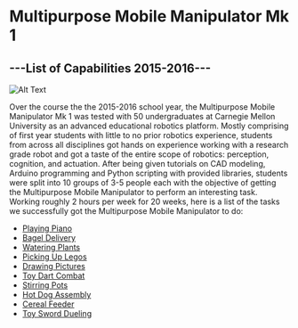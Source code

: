 # Multipurpose Mobile Manipulator Mk 1
## ---List of Capabilities 2015-2016--- 

![Alt Text](http://cdn.instructables.com/F7Q/C851/IOIWAD0A/F7QC851IOIWAD0A.LARGE.jpg)

Over the course the the 2015-2016 school year, the Multipurpose Mobile Manipulator Mk 1 was tested with 50 undergraduates
at Carnegie Mellon University as an advanced educational robotics platform. Mostly comprising of first year students with 
little to no prior robotics experience, students from across all disciplines got hands on experience working with a research 
grade robot and got a taste of the entire scope of robotics: perception, cognition, and actuation. After being given tutorials 
on CAD modeling, Arduino programming and Python scripting with provided libraries, students were split into 10 groups of 3-5 
people each with the objective of getting the Multipurpose Mobile Manipulator to perform an interesting task. Working roughly 
2 hours per week for 20 weeks, here is a list of the tasks we successfully got the Multipurpose Mobile Manipulator to do:

* [Playing Piano](https://github.com/johnchoi313/MMM_2015-2016/tree/master/MMM_Piano)
* [Bagel Delivery](https://github.com/johnchoi313/MMM_2015-2016/tree/master/MMM_Bagels)
* [Watering Plants](https://github.com/johnchoi313/MMM_2015-2016/tree/master/MMM_Plants)
* [Picking Up Legos](https://github.com/johnchoi313/MMM_2015-2016/tree/master/MMM_ToyBricks)
* [Drawing Pictures](https://github.com/johnchoi313/MMM_2015-2016/tree/master/MMM_Drawing)
* [Toy Dart Combat](https://github.com/johnchoi313/MMM_2015-2016/tree/master/MMM_ToyDarts)
* [Stirring Pots](https://github.com/johnchoi313/MMM_2015-2016/tree/master/MMM_Stirring)
* [Hot Dog Assembly](https://github.com/johnchoi313/MMM_2015-2016/tree/master/MMM_HotDog)
* [Cereal Feeder](https://github.com/johnchoi313/MMM_2015-2016/tree/master/MMM_Cereal)
* [Toy Sword Dueling](https://github.com/johnchoi313/MMM_2015-2016/tree/master/MMM_ToySword)
